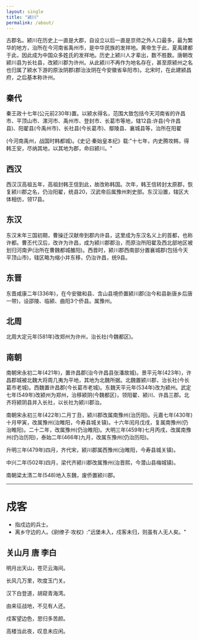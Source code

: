 ```yaml
---
layout: single
title: "颍川"
permalink: /about/
---
```


古郡名。颍川在历史上一直是大郡，自设立以后一直是京师之外人口最多，最为繁华的地方，治所在今河南省禹州市，是中华民族的发祥地。黄帝生于此，夏禹建都于此，因此成为中国众多姓氏的发祥地。历史上颍川人才辈出，数不胜数。唐朝改颍川县为长社县，改颍川郡为许州。从此颍川不再作为地名存在，甚至原颍州之名也归属了颍水下游的原汝阴郡(郡治汝阴在今安徽省阜阳市)。北宋时，在此建颍昌府，之后基本称许州。

## 秦代

秦王政十七年(公元前230年)置。以颍水得名，范围大致包括今天河南省的许昌市、平顶山市、漯河市、禹州市、登封市、长葛市等地，辖12县:许县(今许昌县)、阳翟县(今禹州市)、长社县(今长葛市)、鄢陵县、襄城县等，治所在阳翟

(今河南禹州，战国时韩都城)。《史记·秦始皇本纪》载:"十七年，内史腾攻韩，得韩王安，尽纳其地，以其地为郡，命曰颍川。"

## 西汉

西汉汉高祖五年，高祖封韩王信到此，故改称韩国。次年，韩王信转封太原郡，恢复颍川郡之名，仍治阳翟，统县20，汉武帝后属豫州刺史部。东汉沿置，辖区大体相仿，领17县。

## 东汉

东汉末年三国初期，曹操迁汉献帝到郡内许县，这里成为东汉名义上的首都，也称许都。曹丕代汉后，改许为许昌，成为颍川郡郡治，而原治所阳翟及西北部地区被划归河南尹(治所在曹魏都城雒阳)。西晋时，颍川郡西南部分置襄城郡(包括今天平顶山市)，辖区略为缩小并东移，仍治许昌，统9县。

## 东晋

东晋咸康二年(336年)，在今安徽和县、含山县境侨置颍川郡(治今和县新唐乡后唐一带)，设邵陵、临颍、曲阳3个侨县。属豫州。

## 北周

北周大定元年(581年)改郑州为许州，治长社(今魏都区)。

## 南朝

南朝宋永初二年(421年)，置许昌郡(治今许昌县张潘故城)。景平元年(423年)，许昌郡城被北魏大将周几夷为平地，其地为北魏所据。北魏置颍川郡，治长社(今长葛市老城)。西魏置许昌郡(今长葛市老城)。东魏天平元年(534年)改为颍州。武定七年(549年)改颍州为郑州，治移颍阴(今魏都区)，领阳翟、颍川、许昌三郡。北齐将颍阴县并入长社，以长社为颍川郡治。

南朝宋永初三年(422年)二月丁丑，颍川郡改属南豫州(治历阳)。元嘉七年(430年)十月甲寅，改属豫州(治睢阳，今寿县城关镇)。十六年闰月戊戌，复属南豫州(仍治睢阳)。二十二年，改属豫州(仍治睢阳)。大明三年(459年)七月丙戌，改属南豫州(仍治历阳)，泰始二年(466年)九月，改属东豫州(仍治历阳)。

升明三年(479年)四月，齐代宋，颍川郡属西豫州(治睢阳，今寿县城关镇)。

中兴二年(502年)四月，梁代齐颍川郡改属豫州(治晋熙，今潜山县梅城镇)。

南朝梁太清二年(548)地入东魏，废侨置颍川郡。

---------------

# 戍客

- 指戍边的兵士。
- 离乡守边的人。《尉缭子·攻权》:"远堡未入，戍客未归，则虽有人无人矣。"

## 关山月 唐 李白

明月出天山，苍茫云海间。

长风几万里，吹度玉门关。

汉下白登道，胡窥青海湾。

由来征战地，不见有人还。

戍客望边色，思归多苦颜。

高楼当此夜，叹息未应闲。